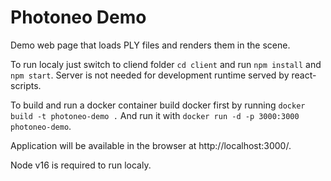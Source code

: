 # Photoneo Demo
Demo web page that loads PLY files and renders them in the scene.

To run localy just switch to cliend folder `cd client` and run `npm install` and `npm start`.
Server is not needed for development runtime served by react-scripts.

To build and run a docker container build docker first by running
`docker build -t photoneo-demo .`
And run it with `docker run -d -p 3000:3000 photoneo-demo`.

Application will be available in the browser at http://localhost:3000/.

Node v16 is required to run localy.
